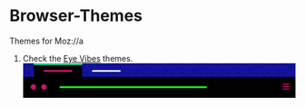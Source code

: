 # Browser-Themes
Themes for Moz://a

1. Check the [Eye Vibes](https://addons.mozilla.org/en-US/firefox/addon/eye-vibes01/) themes.<br>
   <img src="https://raw.githubusercontent.com/Iltwats/CDN/master/2849677.png" alt text="Eye Vibes">
